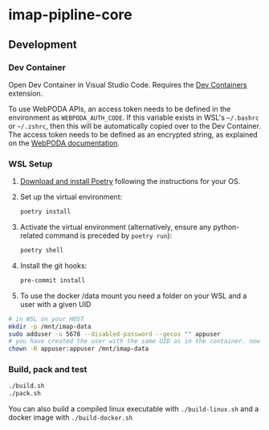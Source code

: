 # imap-pipline-core

## Development

### Dev Container

Open Dev Container in Visual Studio Code. Requires the [Dev Containers](https://marketplace.visualstudio.com/items?itemName=ms-vscode-remote.remote-containers) extension.

To use WebPODA APIs, an access token needs to be defined in the environment as `WEBPODA_AUTH_CODE`. If this variable exists in WSL's `~/.bashrc` or `~/.zshrc`, then this will be automatically copied over to the Dev Container. The access token needs to be defined as an encrypted string, as explained on the [WebPODA documentation](https://lasp.colorado.edu/ops/imap/poda/#auth).

### WSL Setup

1. [Download and install Poetry](https://python-poetry.org/docs/#installation) following the instructions for your OS.
2. Set up the virtual environment:

    ```bash
    poetry install
    ```

3. Activate the virtual environment (alternatively, ensure any python-related command is preceded by `poetry run`):

    ```bash
    poetry shell
    ```

4. Install the git hooks:

    ```bash
    pre-commit install
    ```

5. To use the docker /data mount you need a folder on your WSL and a user with a given UID

```bash
# in WSL on your HOST
mkdir -p /mnt/imap-data
sudo adduser -u 5678 --disabled-password --gecos "" appuser
# you have created the user with the same UID as in the container. now grant the folder to the user
chown -R appuser:appuser /mnt/imap-data
```

### Build, pack and test

```bash
./build.sh
./pack.sh
```

You can also build a compiled linux executable with `./build-linux.sh` and a docker image with `./build-docker.sh`
